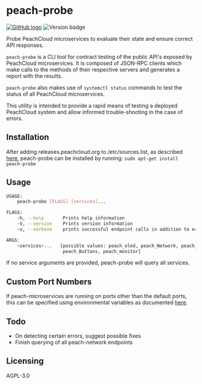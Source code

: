# peach-probe

[![GitHub logo](/assets/github_logo.png "peach-probe GitHub repository")](https://github.com/peachcloud/peach-probe) ![Version badge](https://img.shields.io/badge/version-0.1.1-<COLOR>.svg)

Probe PeachCloud microservices to evaluate their state and ensure correct API responses.

`peach-probe` is a CLI tool for contract testing of the public API's exposed by PeachCloud microservices. 
It is composed of JSON-RPC clients which make calls to the methods of their respective servers and 
generates a report with the results.

`peach-probe` also makes use of `systemctl status` commands to test the status of all PeachCloud microservices.

This utility is intended to provide a rapid means of testing a deployed PeachCloud system and allow informed trouble-shooting in the case of errors.

## Installation

After adding releases.peachcloud.org to /etc/sources.list, as described [here](https://github.com/peachcloud/peach-vps/blob/main/README.md),
peach-probe can be installed by running:
`sudo apt-get install peach-probe`

## Usage

```bash
USAGE:
    peach-probe [FLAGS] [services]...

FLAGS:
    -h, --help       Prints help information
    -V, --version    Prints version information
    -v, --verbose    prints successful endpoint calls in addition to errors

ARGS:
    <services>...   [possible values: peach_oled, peach_Network, peach_stats, peach_menu, peach_web,
                     peach_Buttons, peach_monitor]
```

If no service arguments are provided, peach-probe will query all services.

## Custom Port Numbers

If peach-microservices are running on ports other than the default ports, 
this can be specified using environmental variables as documented [here](https://github.com/peachcloud/peach-lib/blob/main/README.md).

## Todo

 - On detecting certain errors, suggest possible fixes
 - Finish querying of all peach-network endpoints

## Licensing

AGPL-3.0
